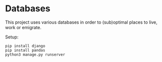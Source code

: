 # Databases
 
This project uses various databases in order to (sub)optimal
places to live, work or emigrate.


Setup:

```angular2html
pip install django
pip install pandas
python3 manage.py runserver
```